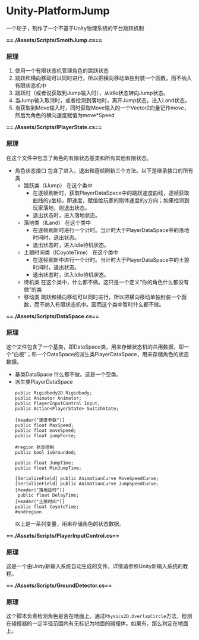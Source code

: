# Unity-PlatformJump
一个轮子，制作了一个不基于Unity物理系统的平台跳跃机制

**==./Assets/Scripts/SmothJump.cs==**

### 原理
1. 使用一个有限状态机管理角色的跳跃状态
2. 跳跃和横向移动可以同时进行，所以把横向移动单独封装一个函数，而不纳入有限状态机中
3. 跳跃时（或者说获取到Jump输入时），从Idle状态转向Jump状态。
4. 当Jump输入取消时，或者检测到落地时，离开Jump状态，进入Land状态。
5. 当获取到Move输入时，同时获取Move输入的一个Vector2向量记作move，然后为角色的横向速度赋值为move*Speed

**==./Assets/Scripts/IPlayerState.cs==**

### 原理
 在这个文件中包含了角色的有限状态基类和所有其他有限状态。
- 角色状态接口
      包含了进入，退出和逐帧刷新三个方法。以下是继承接口的所有类
    - 跳跃类（IJump）
       在这个类中
        - 在逐帧刷新时，获取PlayerDataSpace中的跳跃速度曲线，逐帧获取曲线的y坐标，即速度，赋值给玩家的刚体速度的y方向；如果检测到玩家落地，则退出状态。
        - 退出状态时，进入落地状态。
    - 落地类（ILand）
       在这个类中
       - 在逐帧刷新时进行一个计时。当计时大于PlayerDataSpace中的落地时间时，退出状态。
       - 退出状态时，进入Idle待机状态。
    - 土狼时间类（ICoyoteTime）
      在这个类中
      - 在逐帧刷新中进行一个计时。当计时大于PlayerDataSpace中的土狼时间时，退出状态。
      - 退出状态时，进入Idle待机状态。
    - 待机类
      在这个类中，什么都不做。这只是一个定义“你的角色什么都没有做”的类
    - 移动类
       跳跃和横向移动可以同时进行，所以把横向移动单独封装一个函数，而不纳入有限状态机中。因而这个类中暂时什么都不做。

**==./Assets/Scripts/DataSpace.cs==**

### 原理
  这个文件包含了一个基类，即DataSpace类，用来存储状态机的共用数据，即一个“白板”；和一个DataSpace的派生类PlayerDataSpace，用来存储角色的状态数据。
  - 基类DataSpace
    什么都不做。这是一个空类。
  - 派生类PlayerDataSpace
    ```
    public Rigidbody2D Rigidbody;
    public Animator Animator;
    public PlayerInputControl Input;
    public Action<PlayerState> SwitchState;

    [Header("速度参数")]
    public float MaxSpeed;
    public float moveSpeed;
    public float jumpForce;

    #region 状态控制
    public bool isGrounded;

    public float JumpTime;
    public float MinJumpTime;

    [SerializeField] public AnimationCurve MoveSpeedCurve;
    [SerializeField] public AnimationCurve JumpSpeedCurve;
    [Header("落地延时")]
     public float DelayTime;
    [Header("土狼时间")]
    public float CoyotoTime;
    #endregion
    ```
    以上是一系列变量，用来存储角色的状态数据。

**==./Assets/Scripts/PlayerInputControl.cs==**

### 原理
  这是一个由Unity新输入系统自动生成的文件。详情请参照Unity新输入系统的教程。

**==./Assets/Scripts/GroundDetector.cs==**

### 原理
  这个脚本负责检测角色是否在地面上。通过```Physics2D.OverlapCircle```方法，检测在碰撞器的一定半径范围内有无标记为地面的碰撞体。如果有，那么判定在地面上。